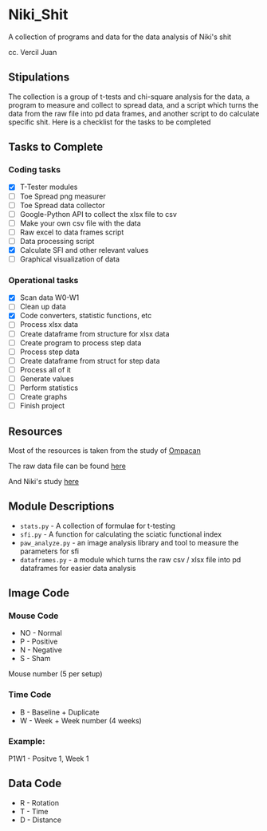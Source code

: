 # Niki_Shit
A collection of programs and data for the data analysis of Niki's shit

cc. Vercil Juan

## Stipulations
The collection is a group of t-tests and chi-square analysis for the data, a program to measure and collect to spread data, and a script which turns the data from the raw file into pd data frames, and another script to do calculate specific shit. Here is a checklist for the tasks to be completed

## Tasks to Complete
### Coding tasks
- [x] T-Tester modules
- [ ] Toe Spread png measurer
- [ ] Toe Spread data collector
- [ ] Google-Python API to collect the xlsx file to csv
- [ ] Make your own csv file with the data
- [ ] Raw excel to data frames script
- [ ] Data processing script
- [x] Calculate SFI and other relevant values
- [ ] Graphical visualization of data

### Operational tasks
- [x] Scan data W0-W1
- [ ] Clean up data
- [x] Code converters, statistic functions, etc
- [ ] Process xlsx data
- [ ] Create dataframe from structure for xlsx data 
- [ ] Create program to process step data
- [ ] Process step data
- [ ] Create dataframe from struct for step data 
- [ ] Process all of it
- [ ] Generate values
- [ ] Perform statistics
- [ ] Create graphs
- [ ] Finish project

## Resources
Most of the resources is taken from the study of [Ompacan](https://drive.google.com/file/d/1tbiZ-u4lx1yt55kt_1BcRi_K1j9HZQw6/view?usp=sharing)

The raw data file can be found [here](https://docs.google.com/spreadsheets/d/176y9Tg4QkZA_H6Ec-eKRBOWocu7B78pMfoGY3x7W7bo/edit?fbclid=IwY2xjawGm1IVleHRuA2FlbQIxMQABHWCoXzEnQxFthMzRlwakixfX4Bk3g-W8euo0MKwLeTxk4nOrRt8YqWGiGA_aem_HfODvd2sFTlMnq93jEDtTQ&gid=1655045917#gid=1655045917)

And Niki's study [here](https://docs.google.com/document/d/1STxgiQR7ASBzdH0naifeZxV23L84LieEthjv1698LC4/edit?tab=t.0)

## Module Descriptions

- `stats.py` - A collection of formulae for t-testing
- `sfi.py` - A function for calculating the sciatic functional index
- `paw_analyze.py` - an image analysis library and tool to measure the parameters for sfi
- `dataframes.py` - a module which turns the raw csv / xlsx file into pd dataframes for easier data analysis


## Image Code

### Mouse Code
- NO - Normal
- P - Positive
- N - Negative
- S - Sham

Mouse number (5 per setup)

### Time Code
- B - Baseline + Duplicate
- W - Week + Week number (4 weeks)

### Example:
P1W1 - Positve 1, Week 1

## Data Code
- R - Rotation
- T - Time
- D - Distance


